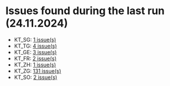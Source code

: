 # Issues found during the last run (24.11.2024)

- KT_SG: [1 issue(s)](tools/KT_SG_errors.csv)
- KT_TG: [4 issue(s)](tools/KT_TG_errors.csv)
- KT_GE: [3 issue(s)](tools/KT_GE_errors.csv)
- KT_FR: [2 issue(s)](tools/KT_FR_errors.csv)
- KT_ZH: [1 issue(s)](tools/KT_ZH_errors.csv)
- KT_ZG: [131 issue(s)](tools/KT_ZG_errors.csv)
- KT_SO: [2 issue(s)](tools/KT_SO_errors.csv)

